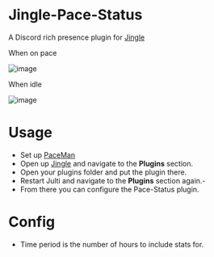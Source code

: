 # Jingle-Pace-Status
A Discord rich presence plugin for [Jingle](https://github.com/duncanruns/jingle/releases/latest)

When on pace

![image](https://github.com/user-attachments/assets/32daf0e9-dac9-454d-81f2-9c56f1638c0d)

When idle

![image](https://github.com/user-attachments/assets/d1dd5b61-409b-4bb7-a75b-c61944441e76)

# Usage
- Set up [PaceMan](https://paceman.gg)
- Open up [Jingle](https://github.com/duncanruns/jingle/releases/latest) and navigate to the **Plugins** section.
- Open your plugins folder and put the plugin there.
- Restart Julti and navigate to the **Plugins** section again.-
- From there you can configure the Pace-Status plugin.

# Config
  - Time period is the number of hours to include stats for.
